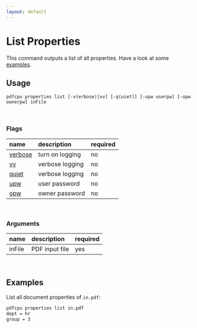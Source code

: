 ```yaml
---
layout: default
---
```


# List Properties

This command outputs a list of all properties. Have a look at some [examples](#examples).

## Usage

```
pdfcpu properties list [-v(erbose)|vv] [-q(uiet)] [-upw userpw] [-opw ownerpw] inFile
```

<br>

### Flags

| name                                          | description       | required
|:----------------------------------------------|:------------------|:--------
| [verbose](../getting_started/common_flags.md) | turn on logging   | no
| [vv](../getting_started/common_flags.md)      | verbose logging   | no
| [quiet](../getting_started/common_flags.md)   | verbose logging   | no
| [upw](../getting_started/common_flags.md)     | user password     | no
| [opw](../getting_started/common_flags.md)     | owner password    | no

<br>

### Arguments

| name         | description         | required
|:-------------|:--------------------|:--------
| inFile       | PDF input file      | yes

<br>

## Examples

 List all document properties of `in.pdf`:

```sh
pdfcpu properties list in.pdf
dept = hr
group = 3
```
